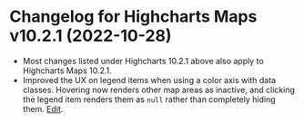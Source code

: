 # Changelog for Highcharts Maps v10.2.1 (2022-10-28)

- Most changes listed under Highcharts 10.2.1 above also apply to Highcharts Maps 10.2.1.
- Improved the UX on legend items when using a color axis with data classes. Hovering now renders other map areas as inactive, and clicking the legend item renders them as `null` rather than completely hiding them. [Edit](https://github.com/highcharts/highcharts/pull/17683).
